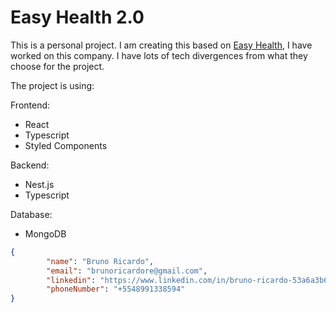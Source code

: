 # Easy Health 2.0
This is a personal project.
I am creating this based on [Easy Health](easy-health.app), I have worked on this company. I have lots of tech divergences from what they choose for the project.

The project is using:

Frontend:
 - React
 - Typescript
 - Styled Components

Backend:
 - Nest.js
 - Typescript
 
Database:
 - MongoDB
 
```json
{
        "name": "Bruno Ricardo",
        "email": "brunoricardore@gmail.com",
        "linkedin": "https://www.linkedin.com/in/bruno-ricardo-53a6a3b6",
        "phoneNumber": "+5548991338594"
}
